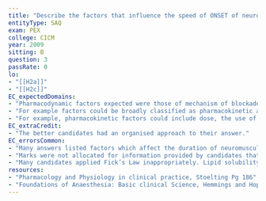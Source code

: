 ```yaml
---
title: "Describe the factors that influence the speed of ONSET of neuromuscular blockade."
entityType: SAQ
exam: PEX
college: CICM
year: 2009
sitting: B
question: 3
passRate: 0
lo:
- "[[H2a]]"
- "[[H2c]]"
EC_expectedDomains:
- "Pharmacodynamic factors expected were those of mechanism of blockade, receptor affinity, agent potency, neuromuscular disorders, age, drug interactions and electrolyte disorders."
- "For example factors could be broadly classified as pharmacokinetic and pharmacodynamic factors or patient and drug factors."
- "For example, pharmacokinetic factors could include dose, the use of a priming dose, patient’s volume status, cardiac output, muscle group and skeletal muscle blood flow."
EC_extraCredit:
- "The better candidates had an organised approach to their answer."
EC_errorsCommon:
- "Many answers listed factors which affect the duration of neuromuscular blockade instead of the onset."
- "Marks were not allocated for information provided by candidates that did not address the question asked. It is important that candidates provide an answer specific to the question asked."
- "Many candidates applied Fick’s Law inappropriately. Lipid solubility and pKa are not relevant as these drugs do not cross the nerve membrane."
resources:
- "Pharmacology and Physiology in clinical practice, Stoelting Pg 186"
- "Foundations of Anaesthesia: Basic clinical Science, Hemmings and Hopkins ( 2nd ed)"
---
```

